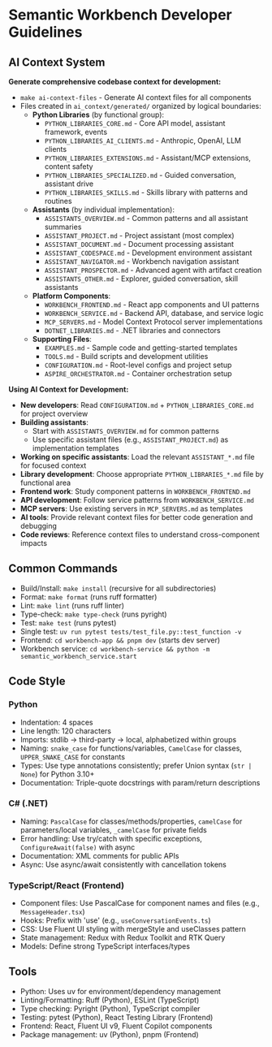 # Semantic Workbench Developer Guidelines

## AI Context System
**Generate comprehensive codebase context for development:**
* `make ai-context-files` - Generate AI context files for all components
* Files created in `ai_context/generated/` organized by logical boundaries:
  - **Python Libraries** (by functional group):
    - `PYTHON_LIBRARIES_CORE.md` - Core API model, assistant framework, events
    - `PYTHON_LIBRARIES_AI_CLIENTS.md` - Anthropic, OpenAI, LLM clients
    - `PYTHON_LIBRARIES_EXTENSIONS.md` - Assistant/MCP extensions, content safety
    - `PYTHON_LIBRARIES_SPECIALIZED.md` - Guided conversation, assistant drive
    - `PYTHON_LIBRARIES_SKILLS.md` - Skills library with patterns and routines
  - **Assistants** (by individual implementation):
    - `ASSISTANTS_OVERVIEW.md` - Common patterns and all assistant summaries
    - `ASSISTANT_PROJECT.md` - Project assistant (most complex)
    - `ASSISTANT_DOCUMENT.md` - Document processing assistant
    - `ASSISTANT_CODESPACE.md` - Development environment assistant
    - `ASSISTANT_NAVIGATOR.md` - Workbench navigation assistant
    - `ASSISTANT_PROSPECTOR.md` - Advanced agent with artifact creation
    - `ASSISTANTS_OTHER.md` - Explorer, guided conversation, skill assistants
  - **Platform Components**:
    - `WORKBENCH_FRONTEND.md` - React app components and UI patterns
    - `WORKBENCH_SERVICE.md` - Backend API, database, and service logic
    - `MCP_SERVERS.md` - Model Context Protocol server implementations
    - `DOTNET_LIBRARIES.md` - .NET libraries and connectors
  - **Supporting Files**:
    - `EXAMPLES.md` - Sample code and getting-started templates
    - `TOOLS.md` - Build scripts and development utilities
    - `CONFIGURATION.md` - Root-level configs and project setup
    - `ASPIRE_ORCHESTRATOR.md` - Container orchestration setup

**Using AI Context for Development:**
* **New developers**: Read `CONFIGURATION.md` + `PYTHON_LIBRARIES_CORE.md` for project overview
* **Building assistants**: 
  - Start with `ASSISTANTS_OVERVIEW.md` for common patterns
  - Use specific assistant files (e.g., `ASSISTANT_PROJECT.md`) as implementation templates
* **Working on specific assistants**: Load the relevant `ASSISTANT_*.md` file for focused context
* **Library development**: Choose appropriate `PYTHON_LIBRARIES_*.md` file by functional area
* **Frontend work**: Study component patterns in `WORKBENCH_FRONTEND.md`
* **API development**: Follow service patterns from `WORKBENCH_SERVICE.md`
* **MCP servers**: Use existing servers in `MCP_SERVERS.md` as templates
* **AI tools**: Provide relevant context files for better code generation and debugging
* **Code reviews**: Reference context files to understand cross-component impacts

## Common Commands
* Build/Install: `make install` (recursive for all subdirectories)
* Format: `make format` (runs ruff formatter)
* Lint: `make lint` (runs ruff linter)
* Type-check: `make type-check` (runs pyright)
* Test: `make test` (runs pytest)
* Single test: `uv run pytest tests/test_file.py::test_function -v`
* Frontend: `cd workbench-app && pnpm dev` (starts dev server)
* Workbench service: `cd workbench-service && python -m semantic_workbench_service.start`

## Code Style
### Python
* Indentation: 4 spaces
* Line length: 120 characters
* Imports: stdlib → third-party → local, alphabetized within groups
* Naming: `snake_case` for functions/variables, `CamelCase` for classes, `UPPER_SNAKE_CASE` for constants
* Types: Use type annotations consistently; prefer Union syntax (`str | None`) for Python 3.10+
* Documentation: Triple-quote docstrings with param/return descriptions

### C# (.NET)
* Naming: `PascalCase` for classes/methods/properties, `camelCase` for parameters/local variables, `_camelCase` for private fields
* Error handling: Use try/catch with specific exceptions, `ConfigureAwait(false)` with async
* Documentation: XML comments for public APIs
* Async: Use async/await consistently with cancellation tokens

### TypeScript/React (Frontend)
* Component files: Use PascalCase for component names and files (e.g., `MessageHeader.tsx`)
* Hooks: Prefix with 'use' (e.g., `useConversationEvents.ts`)
* CSS: Use Fluent UI styling with mergeStyle and useClasses pattern
* State management: Redux with Redux Toolkit and RTK Query
* Models: Define strong TypeScript interfaces/types

## Tools
* Python: Uses uv for environment/dependency management
* Linting/Formatting: Ruff (Python), ESLint (TypeScript)
* Type checking: Pyright (Python), TypeScript compiler
* Testing: pytest (Python), React Testing Library (Frontend)
* Frontend: React, Fluent UI v9, Fluent Copilot components
* Package management: uv (Python), pnpm (Frontend)
